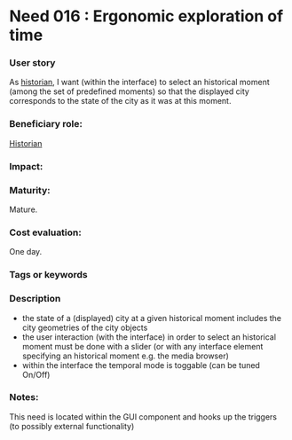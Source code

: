 # Need 016 : Ergonomic exploration of time
 

### User story
As [historian](https://github.com/MEPP-team/RICT/blob/master/Doc/Devel/Needs/Roles.md#city-knowledgeable-person), I want (within the interface) to select an historical moment (among the set of predefined moments) so that the displayed city corresponds to the state of the city as it was at this moment.

### Beneficiary role:
[Historian](https://github.com/MEPP-team/RICT/blob/master/Doc/Devel/Needs/Roles.md#city-knowledgeable-person)

### Impact: 

### Maturity:
Mature.

### Cost evaluation:
One day.

### Tags or keywords

### Description
- the state of a (displayed) city at a given historical moment includes the city geometries of the city objects 
- the user interaction (with the interface) in order to select an historical moment must be done with a slider (or with any interface element specifying an historical moment e.g. the media browser)
- within the interface the temporal mode is toggable (can be tuned On/Off)

### Notes:
This need is located within the GUI component and hooks up the triggers (to possibly external functionality)

